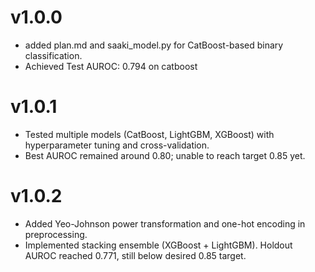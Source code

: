 # v1.0.0
- added plan.md and saaki_model.py for CatBoost-based binary classification.
- Achieved Test AUROC: 0.794 on catboost

# v1.0.1
- Tested multiple models (CatBoost, LightGBM, XGBoost) with hyperparameter tuning and cross-validation.
- Best AUROC remained around 0.80; unable to reach target 0.85 yet.

# v1.0.2
- Added Yeo-Johnson power transformation and one-hot encoding in preprocessing.
- Implemented stacking ensemble (XGBoost + LightGBM). Holdout AUROC reached
  0.771, still below desired 0.85 target.

